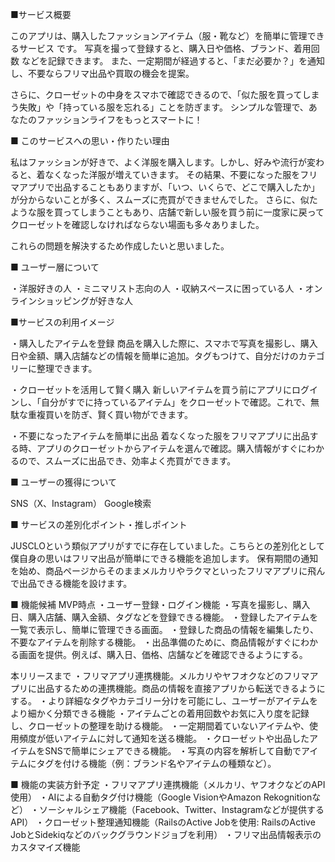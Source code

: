 ■サービス概要

このアプリは、購入したファッションアイテム（服・靴など）を簡単に管理できるサービス です。
写真を撮って登録すると、購入日や価格、ブランド、着用回数 などを記録できます。
また、一定期間が経過すると、「まだ必要か？」を通知 し、不要ならフリマ出品や買取の機会を提案。

さらに、クローゼットの中身をスマホで確認できるので、「似た服を買ってしまう失敗」や「持っている服を忘れる」ことを防ぎます。
シンプルな管理で、あなたのファッションライフをもっとスマートに！

■ このサービスへの思い・作りたい理由

私はファッションが好きで、よく洋服を購入します。しかし、好みや流行が変わると、着なくなった洋服が増えていきます。
その結果、不要になった服をフリマアプリで出品することもありますが、「いつ、いくらで、どこで購入したか」が分からないことが多く、スムーズに売買ができませんでした。
さらに、似たような服を買ってしまうこともあり、店舗で新しい服を買う前に一度家に戻ってクローゼットを確認しなければならない場面も多々ありました。

これらの問題を解決するため作成したいと思いました。

■ ユーザー層について

・洋服好きの人
・ミニマリスト志向の人
・収納スペースに困っている人
・オンラインショッピングが好きな人

■サービスの利用イメージ

・購入したアイテムを登録
商品を購入した際に、スマホで写真を撮影し、購入日や金額、購入店舗などの情報を簡単に追加。タグもつけて、自分だけのカテゴリーに整理できます。

・クローゼットを活用して賢く購入
新しいアイテムを買う前にアプリにログインし、「自分がすでに持っているアイテム」をクローゼットで確認。これで、無駄な重複買いを防ぎ、賢く買い物ができます。

・不要になったアイテムを簡単に出品
着なくなった服をフリマアプリに出品する時、アプリのクローゼットからアイテムを選んで確認。購入情報がすぐにわかるので、スムーズに出品でき、効率よく売買ができます。

■ ユーザーの獲得について

SNS（X、Instagram）
Google検索

■ サービスの差別化ポイント・推しポイント

JUSCLOという類似アプリがすでに存在していました。こちらとの差別化として僕自身の思いはフリマ出品が簡単にできる機能を追加します。
保有期間の通知を始め、商品ページからそのままメルカリやラクマといったフリマアプリに飛んで出品できる機能を設けます。

■ 機能候補
MVP時点
・ユーザー登録・ログイン機能
・写真を撮影し、購入日、購入店舗、購入金額、タグなどを登録できる機能。
・登録したアイテムを一覧で表示し、簡単に管理できる画面。
・登録した商品の情報を編集したり、不要なアイテムを削除する機能。
・出品準備のために、商品情報がすぐにわかる画面を提供。例えば、購入日、価格、店舗などを確認できるようにする。

本リリースまで
・フリマアプリ連携機能。メルカリやヤフオクなどのフリマアプリに出品するための連携機能。商品の情報を直接アプリから転送できるようにする。
・より詳細なタグやカテゴリー分けを可能にし、ユーザーがアイテムをより細かく分類できる機能
・アイテムごとの着用回数やお気に入り度を記録し、クローゼットの整理を助ける機能。
・一定期間着ていないアイテムや、使用頻度が低いアイテムに対して通知を送る機能。
・クローゼットや出品したアイテムをSNSで簡単にシェアできる機能。
・写真の内容を解析して自動でアイテムにタグを付ける機能（例：ブランド名やアイテムの種類など）。

■ 機能の実装方針予定
・フリマアプリ連携機能（メルカリ、ヤフオクなどのAPI使用）
・AIによる自動タグ付け機能（Google VisionやAmazon Rekognitionなど）
・ソーシャルシェア機能（Facebook、Twitter、Instagramなどが提供するAPI）
・クローゼット整理通知機能（RailsのActive Jobを使用: RailsのActive JobとSidekiqなどのバックグラウンドジョブを利用）
・フリマ出品情報表示のカスタマイズ機能

